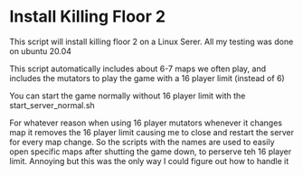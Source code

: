 # Install Killing Floor 2

This script will install killing floor 2 on a Linux Serer. All my testing was done on ubuntu 20.04

This script automatically includes about 6-7 maps we often play, and includes the mutators to play the game with a 16 player limit (instead of 6)

You can start the game normally without 16 player limit with the start_server_normal.sh 

For whatever reason when using 16 player mutators whenever it changes map it removes the 16 player limit causing me to close and restart the server for every map change. So the scripts with the names are used to easily open specific maps after shutting the game down, to perserve teh 16 player limit. Annoying but this was the only way I could figure out how to handle it
